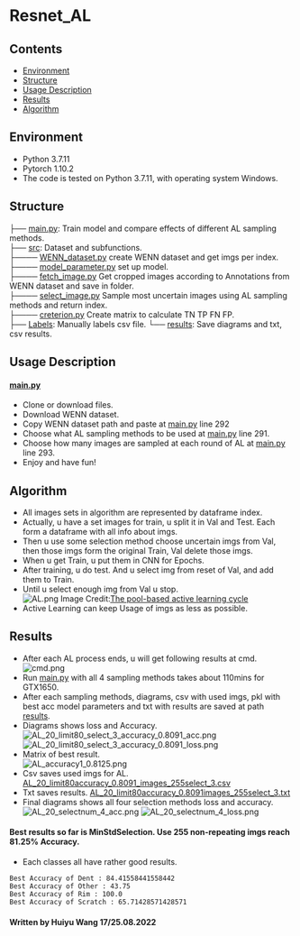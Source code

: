 # Resnet_AL

## Contents  
- [Environment](#Environment)  
- [Structure](#Structure)  
- [Usage Description](#Usage-Description) 
- [Results](#Results) 
- [Algorithm](#Algorithm)

## Environment
* Python 3.7.11
* Pytorch 1.10.2
* The code is tested on Python 3.7.11, with operating system Windows.


## Structure

  ├── [main.py](./main.py): Train model and compare effects of different AL sampling methods.    
  ├── [src](./src): Dataset and subfunctions.  
  ├──── [WENN_dataset.py](./src/WENN_dataset.py) create WENN dataset and get imgs per index.  
  ├──── [model_parameter.py](./src/model_parameter.py) set up model.  
  ├──── [fetch_image.py](./src/fetch_image.py) Get cropped images according to Annotations from WENN dataset and save in folder.  
  ├──── [select_image.py](./src/select_image.py) Sample most uncertain images using AL sampling methods and return index.  
  ├──── [creterion.py](./src/creterion.py) Create matrix to calculate TN TP FN FP.  
  ├── [Labels](./Labels): Manually labels csv file. 
  └── [results](./results): Save diagrams and txt, csv results.   

## Usage Description
#### [main.py](./main.py)

* Clone or download files.  
* Download WENN dataset.  
* Copy WENN dataset path and paste at [main.py](./main.py) line 292
* Choose what AL sampling methods to be used at [main.py](./main.py) line 291. 
* Choose how many images are sampled at each round of AL at [main.py](./main.py) line 293.
* Enjoy and have fun! 


## Algorithm  

* All images sets in algorithm are represented by dataframe index.  
* Actually, u have a set images for train, u split it in Val and Test. Each form a dataframe with all info about imgs.  
* Then u use some selection method choose uncertain imgs from Val, then those imgs form the original Train, Val delete those imgs.
* When u get Train, u put them in CNN for Epochs.  
* After training, u do test. And u select img from reset of Val, and add them to Train.  
* Until u select enough img from Val u stop.  
![AL.png](./results/AL.png)
Image Credit:[The pool-based active learning cycle](http://burrsettles.com/pub/settles.activelearning.pdf)
* Active Learning can keep Usage of imgs as less as possible.  


## Results  
* After each AL process ends, u will get following results at cmd.    
![cmd.png](./results/cmd.png)
* Run [main.py](./main.py) with all 4 sampling methods takes about 110mins for GTX1650.  
* After each sampling methods, diagrams, csv with used imgs, pkl with best acc model parameters and txt with results are saved at path [results](./results).  
* Diagrams shows loss and Accuracy.  
![AL_20_limit80_select_3_accuracy_0.8091_acc.png](./results/AL_20_limit80_select_3_accuracy_0.8091_acc.png)
![AL_20_limit80_select_3_accuracy_0.8091_loss.png](./results/AL_20_limit80_select_3_accuracy_0.8091_loss.png)
* Matrix of best result.  
![AL_accuracy1_0.8125.png](./results/AL_accuracy1_0.8125.png)
* Csv saves used imgs for AL.  
[AL_20_limit80accuracy_0.8091_images_255select_3.csv](./results/AL_20_limit80accuracy_0.8091_images_255select_3.csv)
* Txt saves results. 
[AL_20_limit80accuracy_0.8091images_255select_3.txt](./results/AL_20_limit80accuracy_0.8091images_255select_3.txt) 
* Final diagrams shows all four selection methods loss and accuracy.  
![AL_20_selectnum_4_acc.png](./results/AL_20_selectnum_4_acc.png) 
![AL_20_selectnum_4_loss.png](./results/AL_20_selectnum_4_loss.png) 

#### Best results so far is MinStdSelection. Use 255 non-repeating imgs reach 81.25% Accuracy.  
* Each classes all have rather good results.
```
Best Accuracy of Dent : 84.41558441558442
Best Accuracy of Other : 43.75
Best Accuracy of Rim : 100.0
Best Accuracy of Scratch : 65.71428571428571

``` 

#### Written by Huiyu Wang 17/25.08.2022